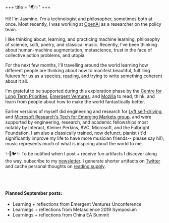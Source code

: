 +++
title = "🌏✨"
+++

Hi! I'm Jasmine. I'm a technologist and philosopher, sometimes both at once.
Most recently, I was working at [OpenAI](https://openai.com/) as a researcher on the policy team. 

I like thinking about, learning, and practicing machine learning, philosophy of science, scifi, poetry, and classical music. Recently, I've been thinking about human-machine augmentation, metascience, trust in the face of collective action problems, and utopia. 

For the next few months, I'll travelling around the world learning how different people are thinking about how to manifest beautiful, fulfilling futures for us as a species, [reading](https://reading.supply/post/4ad4c85c-3181-4c89-84ff-d6b383e0666d), and trying to write something coherent about it all.  

I'm grateful to be supported during this exploration phase by the [Centre for Long Term Priorities](http://www.longtermpriorities.org/), [Emergent Ventures](https://www.mercatus.org/emergentventures), and [Mozilla](https://blog.mozilla.org/blog/2019/09/17/examining-ais-effect-on-media-and-truth/) to read, think, and learn from people about how to make the world fantastically better. 

Earlier versions of myself did engineering and research for [Lyft self-driving](https://self-driving.lyft.com/), and [Microsoft Research's Tech for Emerging Markets group](https://www.microsoft.com/en-us/research/group/technology-for-emerging-markets/), and were supported by engineering, research, and academic fellowships most notably by Interact, Kleiner Perkins, 8VC, Microsoft, and the Fulbright Foundation. I am also a classically trained, now defunct, pianist (it'd significantly improve my life to have more musician friends-- please say hi!); music represents much of what is inspiring about the world to me. 


✨📧🐦✨
To be notified when I post + receive fun artifacts I discover along the way, subscribe to my [newsletter](https://tinyletter.com/jasminewang). I generate shorter artifacts on [Twitter](https://twitter.com/j_asminewang) and cache personal thoughts on [reading.supply](https://reading.supply/@jasminewang).


<br/><br/>

#### Planned September posts:
* Learning + reflections from Emergent Ventures Unconference
* Learnings + reflections from Metascience 2019 Symposium
* Learnings + reflections from China EA Summit

